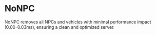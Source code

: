 # NoNPC
NoNPC removes all NPCs and vehicles with minimal performance impact (0.00–0.03ms), ensuring a clean and optimized server. 
